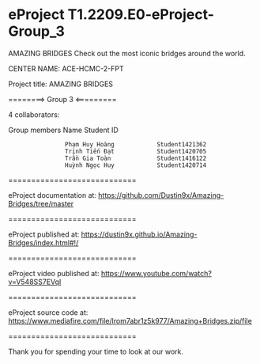 # eProject T1.2209.E0-eProject-Group_3

AMAZING BRIDGES
Check out the most iconic bridges around the world.

CENTER NAME: ACE-HCMC-2-FPT

Project title: AMAZING BRIDGES

========> Group 3 <=========

4 collaborators:

Group members Name Student ID

                    Phạm Huy Hoàng            Student1421362
                    Trịnh Tiến Đạt            Student1420705
                    Trần Gia Toàn             Student1416122
                    Huỳnh Ngọc Huy            Student1420714
============================

eProject documentation at: https://github.com/Dustin9x/Amazing-Bridges/tree/master

============================

eProject published at: https://dustin9x.github.io/Amazing-Bridges/index.html#!/

============================

eProject video published at: https://www.youtube.com/watch?v=V548SS7EVqI

============================

eProject source code at: https://www.mediafire.com/file/lrom7abr1z5k977/Amazing+Bridges.zip/file

============================

Thank you for spending your time to look at our work.
